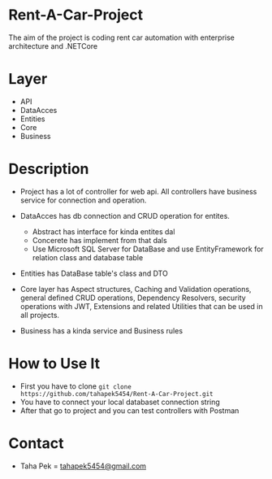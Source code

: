 # Rent-A-Car-Project
The aim of the project is coding rent car automation with enterprise architecture and .NETCore


# Layer
  * API
  * DataAcces
  * Entities
  * Core
  * Business

# Description
 * Project has a lot of controller for web api. All controllers have business service for connection and operation.
 
 * DataAcces has db connection and CRUD operation for entites.
    * Abstract has interface for kinda entites dal
    * Concerete has implement from that dals
    * Use Microsoft SQL Server for DataBase and use EntityFramework for relation class and database table
    
 * Entities has DataBase table's class and DTO
 
 * Core layer has Aspect structures, Caching and Validation operations, general defined CRUD operations, Dependency Resolvers, security operations with JWT, Extensions and related Utilities that can be used in all projects.
 
 * Business has a kinda service and Business rules
 
# How to Use It
  * First you have to clone `git clone https://github.com/tahapek5454/Rent-A-Car-Project.git`
  * You have to connect your local databaset connection string
  * After that go to project and you can test controllers with Postman

# Contact
  * Taha Pek = tahapek5454@gmail.com
